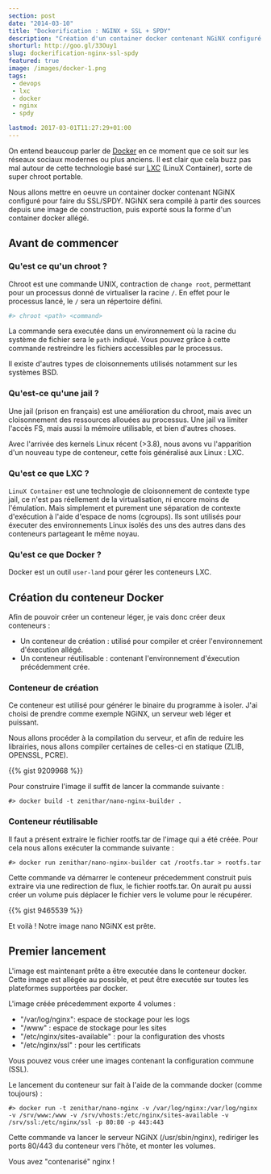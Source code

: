 ```yaml
---
section: post
date: "2014-03-10"
title: "Dockerification : NGINX + SSL + SPDY"
description: "Création d'un container docker contenant NGiNX configuré pour du SSL / SPDY."
shorturl: http://goo.gl/33Ouy1
slug: dockerification-nginx-ssl-spdy
featured: true
image: /images/docker-1.png
tags:
 - devops
 - lxc
 - docker
 - nginx
 - spdy

lastmod: 2017-03-01T11:27:29+01:00
---
```


On entend beaucoup parler de [Docker](https://www.docker.io/) en ce moment que ce soit sur les réseaux sociaux modernes ou plus anciens. Il est clair que cela buzz pas mal autour de cette technologie basé sur [LXC](http://linuxcontainers.org/) (LinuX Container), sorte de super chroot portable.

Nous allons mettre en oeuvre un container docker contenant NGiNX configuré pour faire du SSL/SPDY. NGiNX sera compilé à partir des sources depuis une image de construction, puis exporté sous la forme d'un container docker allégé.

## Avant de commencer

### Qu'est ce qu'un chroot ?

Chroot est une commande UNIX, contraction de `change root`, permettant pour un processus donné de virtualiser la racine `/`. En effet pour le processus lancé, le `/` sera un répertoire défini.

```bash
#> chroot <path> <command>
```

La commande sera executée dans un environnement où la racine du système de fichier sera le `path` indiqué. Vous pouvez grâce à cette commande restreindre les fichiers accessibles par le processus.

Il existe d'autres types de cloisonnements utilisés notamment sur les systèmes BSD.

### Qu'est-ce qu'une jail ?

Une jail (prison en français) est une amélioration du chroot, mais avec un cloisonnement des ressources allouées au processus. Une jail va limiter l'accès FS, mais aussi la mémoire utilisable, et bien d'autres choses.

Avec l'arrivée des kernels Linux récent (>3.8), nous avons vu l'apparition d'un nouveau type de conteneur, cette fois généralisé aux Linux : LXC.

### Qu'est ce que LXC ?

`LinuX Container` est une technologie de cloisonnement de contexte type jail, ce n'est pas réellement de la virtualisation, ni encore moins de l'émulation. Mais simplement et purement une séparation de contexte d'exécution à l'aide d'espace de noms (cgroups). Ils sont utilisés pour éxecuter des environnements Linux isolés des uns des autres dans des conteneurs partageant le même noyau.

### Qu'est ce que Docker ?

Docker est un outil `user-land` pour gérer les conteneurs LXC.

## Création du conteneur Docker

Afin de pouvoir créer un conteneur léger, je vais donc créer deux conteneurs :

  * Un conteneur de création : utilisé pour compiler et créer l'environnement d'éxecution allégé.
  * Un conteneur réutilisable : contenant l'environnement d'éxecution précédemment crée.

### Conteneur de création

Ce conteneur est utilisé pour générer le binaire du programme à isoler. J'ai choisi de prendre comme exemple NGiNX, un serveur web léger et puissant.

Nous allons procéder à la compilation du serveur, et afin de reduire les librairies, nous allons compiler certaines de celles-ci en statique (ZLIB, OPENSSL, PCRE).

{{% gist 9209968 %}}

Pour construire l'image il suffit de lancer la commande suivante :

```
#> docker build -t zenithar/nano-nginx-builder .
```

### Conteneur réutilisable

Il faut a présent extraire le fichier rootfs.tar de l'image qui a été créée. Pour cela nous allons exécuter la commande suivante :

```
#> docker run zenithar/nano-nginx-builder cat /rootfs.tar > rootfs.tar
```

Cette commande va démarrer le conteneur précedemment construit puis extraire via une redirection de flux, le fichier rootfs.tar. On aurait pu aussi créer un volume puis déplacer le fichier vers le volume pour le récupérer.

{{% gist 9465539 %}}

Et voilà ! Notre image nano NGiNX est prête.

## Premier lancement

L'image est maintenant prête a être executée dans le conteneur docker. Cette image est allégée au possible, et peut être executée sur toutes les plateformes supportées par docker.

L'image créée précedemment exporte 4 volumes :

  * "/var/log/nginx": espace de stockage pour les logs
  * "/www" : espace de stockage pour les sites
  * "/etc/nginx/sites-available" : pour la configuration des vhosts
  * "/etc/nginx/ssl" : pour les certificats

Vous pouvez vous créer une images contenant la configuration commune (SSL).

Le lancement du conteneur sur fait à l'aide de la commande docker (comme toujours) :

```
#> docker run -t zenithar/nano-nginx -v /var/log/nginx:/var/log/nginx -v /srv/www:/www -v /srv/vhosts:/etc/nginx/sites-available -v /srv/ssl:/etc/nginx/ssl -p 80:80 -p 443:443
```

Cette commande va lancer le serveur NGiNX (/usr/sbin/nginx), rediriger les ports 80/443 du conteneur vers l'hôte, et monter les volumes.

Vous avez "contenarisé" nginx !
